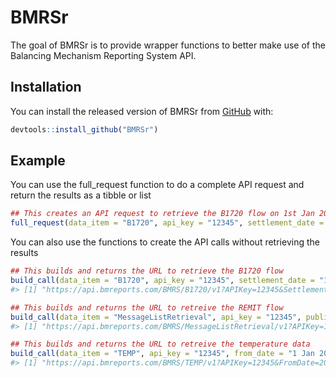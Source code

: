 
<!-- README.md is generated from README.Rmd. Please edit that file -->
BMRSr
=====

The goal of BMRSr is to provide wrapper functions to better make use of the Balancing Mechanism Reporting System API.

Installation
------------

You can install the released version of BMRSr from [GitHub](https://github.com/ARawles/BMRSr) with:

``` r
devtools::install_github("BMRSr")
```

Example
-------

You can use the full\_request function to do a complete API request and return the results as a tibble or list

``` r
## This creates an API request to retrieve the B1720 flow on 1st Jan 2018, Settlement Period 1, and returns the results as a tibble
full_request(data_item = "B1720", api_key = "12345", settlement_date = '1 Jan 2018', period = "1", service_type = "csv")
```

You can also use the functions to create the API calls without retrieving the results

``` r
## This builds and returns the URL to retrieve the B1720 flow
build_call(data_item = "B1720", api_key = "12345", settlement_date = "1 Jan 2018", period = "1", service_type = "csv")
#> [1] "https://api.bmreports.com/BMRS/B1720/v1?APIKey=12345&SettlementDate=2018-01-01&Period=1&ServiceType=csv"

## This builds and returns the URL to retreive the REMIT flow
build_call(data_item = "MessageListRetrieval", api_key = "12345", publication_from = "1 Jan 2018", publication_to = "10 Jan 2018", service_type = "xml")
#> [1] "https://api.bmreports.com/BMRS/MessageListRetrieval/v1?APIKey=12345&PublicationFrom=2018-01-01&PublicationTo=2018-01-10&ServiceType=xml"

## This builds and returns the URL to retreive the temperature data
build_call(data_item = "TEMP", api_key = "12345", from_date = "1 Jan 2018", to_date = "10 Jan 2018", service_type = "csv")
#> [1] "https://api.bmreports.com/BMRS/TEMP/v1?APIKey=12345&FromDate=2018-01-01&ToDate=2018-01-10&ServiceType=csv"
```
